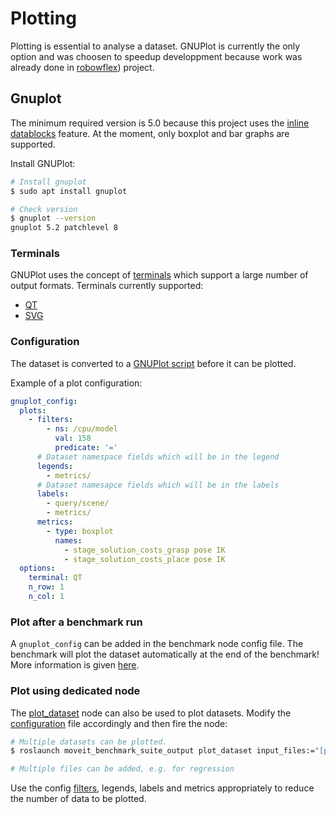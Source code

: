 # Plotting

Plotting is essential to analyse a dataset. GNUPlot is currently the only option and was choosen to speedup developpment because work was already done in [robowflex](https://github.com/KavrakiLab/robowflex)) project.


## Gnuplot

The minimum required version is 5.0 because this project uses the [inline datablocks](http://www.bersch.net/gnuplot-doc/inline-data-and-datablocks.html#inline-data) feature. At the moment, only boxplot and bar graphs are supported.

Install GNUPlot:
``` bash
# Install gnuplot
$ sudo apt install gnuplot

# Check version
$ gnuplot --version
gnuplot 5.2 patchlevel 8
```

### Terminals
GNUPlot uses the concept of [terminals](http://www.bersch.net/gnuplot-doc/complete-list-of-terminals.html) which support a large number of output formats. Terminals currently supported:
- [QT](http://www.bersch.net/gnuplot-doc/complete-list-of-terminals.html#set-terminal-qt)
- [SVG](http://www.bersch.net/gnuplot-doc/complete-list-of-terminals.html#set-terminal-svg)

### Configuration
The dataset is converted to a [GNUPlot script](http://gnuplot.sourceforge.net/demo/) before it can be plotted.

Example of a plot configuration:
``` yaml
gnuplot_config:
  plots:
    - filters:
        - ns: /cpu/model
          val: 158
          predicate: '='
      # Dataset namespace fields which will be in the legend
      legends:
        - metrics/
      # Dataset namesapce fields which will be in the labels
      labels:
        - query/scene/
        - metrics/
      metrics:
        - type: boxplot
          names:
            - stage_solution_costs_grasp pose IK
            - stage_solution_costs_place pose IK
  options:
    terminal: QT
    n_row: 1
    n_col: 1
```


### Plot after a benchmark run

A `gnuplot_config` can be added in the benchmark node config file. The benchmark will plot the dataset automatically at the end of the benchmark! More information is given [here](./README.md#tool-configuration).

### Plot using dedicated node
The [plot_dataset](../output/launch/plot_dataset.launch) node can also be used to plot datasets. Modify the [configuration](../output/config/gnuplot.yaml) file accordingly and then fire the node:
``` bash
# Multiple datasets can be plotted.
$ roslaunch moveit_benchmark_suite_output plot_dataset input_files:="[path/to/dataset1.yaml]"

# Multiple files can be added, e.g. for regression
```

Use the config [filters](./README.md#filters), legends, labels and metrics appropriately to reduce the number of data to be plotted.
